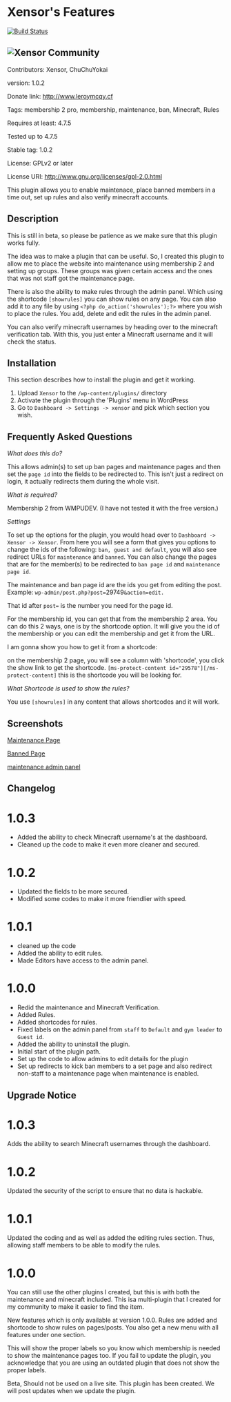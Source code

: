 # Xensor's Features #

[![Build Status](https://travis-ci.org/xensor/Xensor-Wordpress.svg?branch=master)](https://travis-ci.org/xensor/Xensor-Wordpress)


![Xensor Community](http://www.pixelmonmemories.ml/wp-content/uploads/2017/06/xcommunity.png)
----


Contributors: Xensor, ChuChuYokai

version: 1.0.2

Donate link: http://www.leroymcqy.cf

Tags: membership 2 pro, membership, maintenance, ban, Minecraft, Rules

Requires at least: 4.7.5

Tested up to 4.7.5

Stable tag: 1.0.2

License: GPLv2 or later

License URI: http://www.gnu.org/licenses/gpl-2.0.html

This plugin allows you to enable maintenace, place banned members in a time out, set up rules and also verify minecraft accounts. 

## Description ##

This is still in beta, so please be patience as we make sure that this plugin works fully.

The idea was to make a plugin that can be useful. So, I created this plugin to allow me to place the website into maintenance using membership 2 and setting up groups. These groups was given certain access and the ones that was not staff got the maintenance page. 

There is also the ability to make rules through the admin panel. Which using the shortcode `[showrules]` you can show rules on any page. You can also add it to any file by using `<?php do_action('showrules');?>` where you wish to place the rules. You add, delete and edit the rules in the admin panel. 

You can also verify minecraft usernames by heading over to the minecraft verification tab. With this, you just enter a Minecraft username and it will check the status. 

## Installation ##

This section describes how to install the plugin and get it working.

1. Upload `Xensor` to the `/wp-content/plugins/` directory
1. Activate the plugin through the 'Plugins' menu in WordPress
1. Go to `Dashboard -> Settings -> xensor` and pick which section you wish.

## Frequently Asked Questions ##

*What does this do?*

This allows admin(s) to set up ban pages and maintenance pages and then set the `page id` into the fields to be redirected to. This isn't just a redirect on login, it actually redirects them during the whole visit. 

*What is required?*

Membership 2 from WMPUDEV. (I have not tested it with the free version.)

*Settings*

To set up the options for the plugin, you would head over to `Dashboard -> Xensor -> Xensor`. From here you will see a form that gives you options to change the ids of the following: `ban, guest and default`, you will also see redirect URLs for `maintenance` and `banned`. You can also change the pages that are for the member(s) to be redirected to `ban page id` and `maintenance page id`.

The maintenance and ban page id are the ids you get from editing the post. Example: `wp-admin/post.php?post=`29749`&action=edit.`

That id after `post=` is the number you need for the page id. 

For the membership id, you can get that from the membership 2 area. You can do this 2 ways, one is by the shortcode option. It will give you the id of the membership or you can edit the membership and get it from the URL.

I am gonna show you how to get it from a shortcode: 

on the membership 2 page, you will see a column with 'shortcode', you click the show link to get the shortcode. `[ms-protect-content id="29578"][/ms-protect-content]` this is the shortcode you will be looking for. 

*What Shortcode is used to show the rules?*

You use `[showrules]` in any content that allows shortcodes and it will work. 


## Screenshots ##

[Maintenance Page](http://www.pixelmonmemories.ml/wp-content/uploads/2017/06/maint.png 'Maintenance Page')

[Banned Page](http://www.pixelmonmemories.ml/wp-content/uploads/2017/06/banned.png 'Banned Page')

[maintenance admin panel](https://box.everhelper.me/attachment/944331/ad10e51d-6828-4832-bf72-e493003daaeb/817279-SFErt1hKuMQDNbC5/screen.png 'maintenance admin panel')

## Changelog ##

# 1.0.3 #

* Added the ability to check Minecraft username's at the dashboard. 
* Cleaned up the code to make it even more cleaner and secured.

# 1.0.2 #

* Updated the fields to be more secured. 
* Modified some codes to make it more friendlier with speed. 


# 1.0.1 #

* cleaned up the code
* Added the ability to edit rules.
* Made Editors have access to the admin panel.

# 1.0.0 #

* Redid the maintenance and Minecraft Verification.
* Added Rules.
* Added shortcodes for rules.
* Fixed labels on the admin panel from `staff` to `Default` and `gym leader` to `Guest id`.
* Added the ability to uninstall the plugin.
* Initial start of the plugin path.
* Set up the code to allow admins to edit details for the plugin
* Set up redirects to kick ban members to a set page and also redirect non-staff to a maintenance page when maintenance is enabled.


## Upgrade Notice ##

# 1.0.3 #

Adds the ability to search Minecraft usernames through the dashboard.

# 1.0.2 #

Updated the security of the script to ensure that no data is hackable. 

# 1.0.1 #
Updated the coding and as well as added the editing rules section. Thus, allowing staff members to be able to modify the rules.

# 1.0.0 #

You can still use the other plugins I created, but this is with both the maintenance and minecraft included. This isa multi-plugin that I created for my community to make it easier to find the item.

New features which is only available at version 1.0.0. Rules are added and shortcode to show rules on pages/posts. You also get a new menu with all features under one section.

This will show the proper labels so you know which membership is needed to show the maintenance pages too. If you fail to update the plugin, you acknowledge that you are using an outdated plugin that does not show the proper labels.

Beta, Should not be used on a live site. This plugin has been created. We will post updates when we update the plugin.

